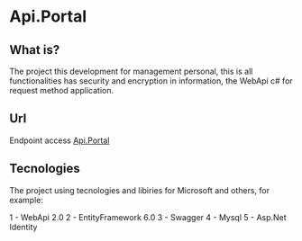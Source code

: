 # Api.Portal

## What is?
The project this development for management personal, this is all functionalities has security and encryption in information, the WebApi c# for request method application.

## Url
Endpoint access [Api.Portal](http://api.portal.lucasvinicius.net/v2/swagger/ui/index)

## Tecnologies
The project using tecnologies and libiries for Microsoft and others, for example: 

1 - WebApi 2.0
2 - EntityFramework 6.0
3 - Swagger
4 - Mysql
5 - Asp.Net Identity
